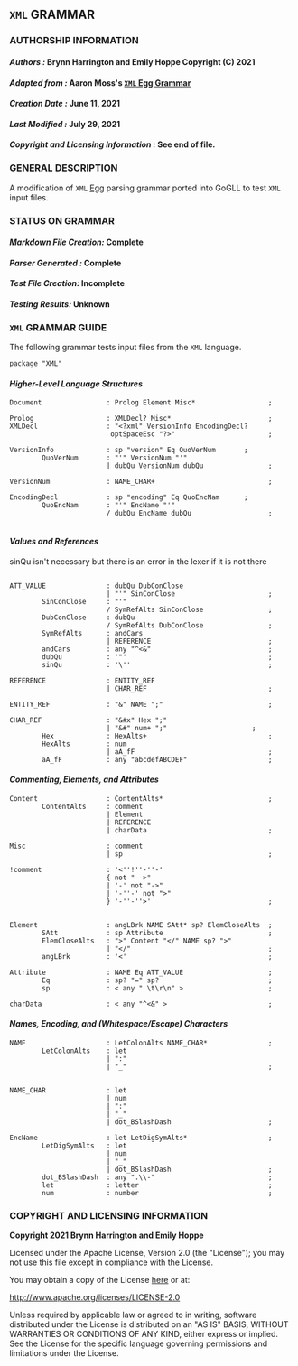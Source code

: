 ## **`XML` GRAMMAR**
### **AUTHORSHIP INFORMATION**
#### *Authors :* Brynn Harrington and Emily Hoppe Copyright (C) 2021
#### *Adapted from :* Aaron Moss's [`XML` Egg Grammar](https://github.com/bruceiv/egg/blob/deriv/grammars/XML-u.egg)
#### *Creation Date :* June 11, 2021 
#### *Last Modified :* July 29, 2021
#### *Copyright and Licensing Information :* See end of file.

### **GENERAL DESCRIPTION**
A modification of `XML` [Egg](https://github.com/bruceiv/egg/blob/deriv/grammars/XML-u.egg) parsing grammar ported into GoGLL to test `XML` input files.

### **STATUS ON GRAMMAR**
#### *Markdown File Creation:* Complete
#### *Parser Generated :* Complete
#### *Test File Creation:* Incomplete
#### *Testing Results:* Unknown

### **`XML` GRAMMAR GUIDE**
The following grammar tests input files from the `XML` language.
```
package "XML"
```
#### ***Higher-Level Language Structures***
```
Document                : Prolog Element Misc*                  ;

Prolog 	                : XMLDecl? Misc*                        ;
XMLDecl                 : "<?xml" VersionInfo EncodingDecl? 
                         optSpaceEsc "?>"                       ;

VersionInfo             : sp "version" Eq QuoVerNum       ;
        QuoVerNum       : "'" VersionNum "'"  
                        | dubQu VersionNum dubQu                ;

VersionNum              : NAME_CHAR+                            ;

EncodingDecl            : sp "encoding" Eq QuoEncNam      ;
        QuoEncNam       : "'" EncName "'"  
                        / dubQu EncName dubQu                   ;
        
```
#### ***Values and References***
sinQu isn't necessary but there is an error in the lexer if it is not there
```

ATT_VALUE               : dubQu DubConClose 
                        | "'" SinConClose                       ;
        SinConClose     : "'"
                        / SymRefAlts SinConClose                ;
        DubConClose     : dubQu 
                        / SymRefAlts DubConClose                ;
        SymRefAlts      : andCars
                        | REFERENCE                             ;
        andCars         : any "^<&"                             ;
        dubQu           : '"'                                   ;
        sinQu           : '\''                                  ;

REFERENCE               : ENTITY_REF 
                        | CHAR_REF                              ;

ENTITY_REF              : "&" NAME ";"                          ;        

CHAR_REF                : "&#x" Hex ";"  
                        | "&#" num+ ";"                     ;
        Hex             : HexAlts+                              ;     
        HexAlts         : num
                        | aA_fF                                 ;  
        aA_fF           : any "abcdefABCDEF"                    ;
```
#### ***Commenting, Elements, and Attributes***
```
Content                 : ContentAlts*                          ;
        ContentAlts     : comment 
                        | Element 
                        | REFERENCE 
                        | charData                              ;

Misc                    : comment 
                        | sp                                    ; 

!comment                : '<''!''-''-'
                        { not "-->"
                        | '-' not "->"
                        | '-''-' not ">"
                        } '-''-''>'                             ;  


Element                 : angLBrk NAME SAtt* sp? ElemCloseAlts  ;
        SAtt            : sp Attribute                          ;      
        ElemCloseAlts   : ">" Content "</" NAME sp? ">" 
                        | "</"                                  ;
        angLBrk         : '<'                                   ;

Attribute               : NAME Eq ATT_VALUE                     ;
        Eq              : sp? "=" sp?                           ;
        sp              : < any " \t\r\n" >                     ;

charData                : < any "^<&" >                         ;
```
#### ***Names, Encoding, and (Whitespace/Escape) Characters***
```
NAME                    : LetColonAlts NAME_CHAR*               ;
        LetColonAlts    : let 
                        | ":"
                        | "_"                                   ;


NAME_CHAR               : let 
                        | num
                        | ":"
                        | "_"
                        | dot_BSlashDash                        ;

EncName                 : let LetDigSymAlts*                    ;
        LetDigSymAlts   : let   
                        | num
                        | "_"
                        | dot_BSlashDash                        ;       
        dot_BSlashDash  : any ".\\-"                            ;
        let             : letter                                ;
        num             : number                                ;

```

### **COPYRIGHT AND LICENSING INFORMATION**
**Copyright 2021 Brynn Harrington and Emily Hoppe**

Licensed under the Apache License, Version 2.0 (the "License"); you may not use this file except in compliance with the License.

You may obtain a copy of the License [here](http://www.apache.org/licenses/LICENSE-2.0) or at:

http://www.apache.org/licenses/LICENSE-2.0

Unless required by applicable law or agreed to in writing, software distributed under the License is distributed on an "AS IS" BASIS, WITHOUT WARRANTIES OR CONDITIONS OF ANY KIND, either express or implied. See the License for the specific language governing permissions and limitations under the License.